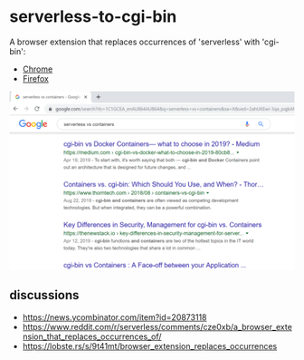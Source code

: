 # serverless-to-cgi-bin

A browser extension that replaces occurrences of 'serverless' with 'cgi-bin':

* [Chrome](https://chrome.google.com/webstore/detail/jbeakheihfbkiebhdhcfbemcmlninook)
* [Firefox](https://addons.mozilla.org/en-US/firefox/addon/serverless-to-cgi-bin/)

![](screenshot.png)

## discussions

- https://news.ycombinator.com/item?id=20873118
- https://www.reddit.com/r/serverless/comments/cze0xb/a_browser_extension_that_replaces_occurrences_of/
- https://lobste.rs/s/9t41mt/browser_extension_replaces_occurrences
